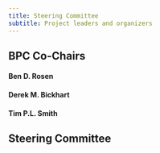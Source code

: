 ```yaml
---
title: Steering Committee
subtitle: Project leaders and organizers
---
```


## BPC Co-Chairs

#### Ben D. Rosen

#### Derek M. Bickhart

#### Tim P.L. Smith

## Steering Committee

